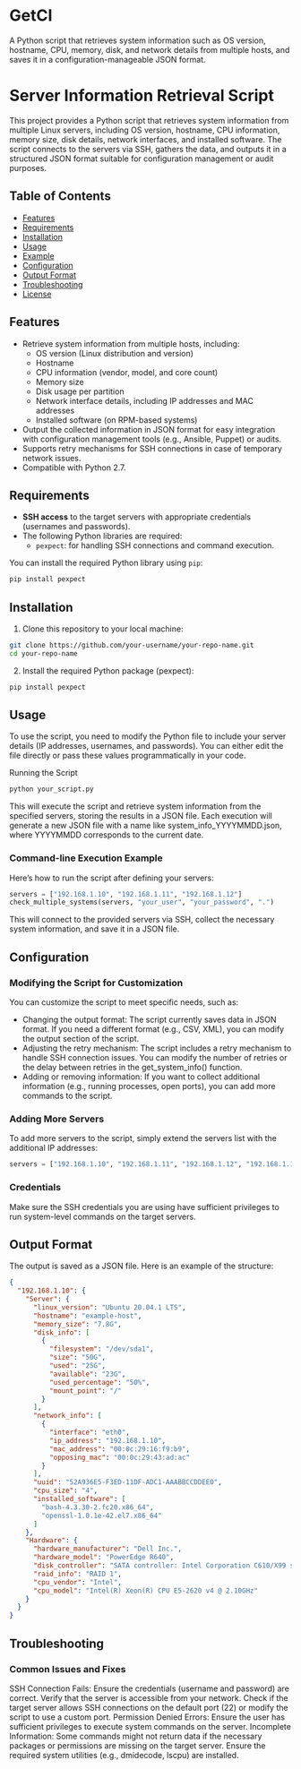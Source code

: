 # GetCI
A Python script that retrieves system information such as OS version, hostname, CPU, memory, disk, and network details from multiple hosts, and saves it in a configuration-manageable JSON format.

# Server Information Retrieval Script

This project provides a Python script that retrieves system information from multiple Linux servers, including OS version, hostname, CPU information, memory size, disk details, network interfaces, and installed software. The script connects to the servers via SSH, gathers the data, and outputs it in a structured JSON format suitable for configuration management or audit purposes.

## Table of Contents

- [Features](#features)
- [Requirements](#requirements)
- [Installation](#installation)
- [Usage](#usage)
- [Example](#example)
- [Configuration](#configuration)
- [Output Format](#output-format)
- [Troubleshooting](#troubleshooting)
- [License](#license)

## Features

- Retrieve system information from multiple hosts, including:
  - OS version (Linux distribution and version)
  - Hostname
  - CPU information (vendor, model, and core count)
  - Memory size
  - Disk usage per partition
  - Network interface details, including IP addresses and MAC addresses
  - Installed software (on RPM-based systems)
- Output the collected information in JSON format for easy integration with configuration management tools (e.g., Ansible, Puppet) or audits.
- Supports retry mechanisms for SSH connections in case of temporary network issues.
- Compatible with Python 2.7.

## Requirements

- **SSH access** to the target servers with appropriate credentials (usernames and passwords).
- The following Python libraries are required:
  - `pexpect`: for handling SSH connections and command execution.

You can install the required Python library using `pip`:

```bash
pip install pexpect
```

## Installation
1. Clone this repository to your local machine:
```bash
git clone https://github.com/your-username/your-repo-name.git
cd your-repo-name
```
2. Install the required Python package (pexpect):
```bash
pip install pexpect
```


## Usage
To use the script, you need to modify the Python file to include your server details (IP addresses, usernames, and passwords). You can either edit the file directly or pass these values programmatically in your code.

Running the Script
```bash
python your_script.py
```
This will execute the script and retrieve system information from the specified servers, storing the results in a JSON file. Each execution will generate a new JSON file with a name like system_info_YYYYMMDD.json, where YYYYMMDD corresponds to the current date.

### Command-line Execution Example
Here’s how to run the script after defining your servers:
```python
servers = ["192.168.1.10", "192.168.1.11", "192.168.1.12"]
check_multiple_systems(servers, "your_user", "your_password", ".")
```
This will connect to the provided servers via SSH, collect the necessary system information, and save it in a JSON file.

## Configuration
### Modifying the Script for Customization
You can customize the script to meet specific needs, such as:

- Changing the output format: The script currently saves data in JSON format. If you need a different format (e.g., CSV, XML), you can modify the output section of the script.
- Adjusting the retry mechanism: The script includes a retry mechanism to handle SSH connection issues. You can modify the number of retries or the delay between retries in the get_system_info() function.
- Adding or removing information: If you want to collect additional information (e.g., running processes, open ports), you can add more commands to the script.
### Adding More Servers
To add more servers to the script, simply extend the servers list with the additional IP addresses:
```python
servers = ["192.168.1.10", "192.168.1.11", "192.168.1.12", "192.168.1.13"]
```
### Credentials
Make sure the SSH credentials you are using have sufficient privileges to run system-level commands on the target servers.

## Output Format
The output is saved as a JSON file. Here is an example of the structure:

```json
{
  "192.168.1.10": {
    "Server": {
      "linux_version": "Ubuntu 20.04.1 LTS",
      "hostname": "example-host",
      "memory_size": "7.8G",
      "disk_info": [
        {
          "filesystem": "/dev/sda1",
          "size": "50G",
          "used": "25G",
          "available": "23G",
          "used_percentage": "50%",
          "mount_point": "/"
        }
      ],
      "network_info": [
        {
          "interface": "eth0",
          "ip_address": "192.168.1.10",
          "mac_address": "00:0c:29:16:f9:b9",
          "opposing_mac": "00:0c:29:43:ad:ac"
        }
      ],
      "uuid": "52A936E5-F3ED-11DF-ADC1-AAABBCCDDEE0",
      "cpu_size": "4",
      "installed_software": [
        "bash-4.3.30-2.fc20.x86_64",
        "openssl-1.0.1e-42.el7.x86_64"
      ]
    },
    "Hardware": {
      "hardware_manufacturer": "Dell Inc.",
      "hardware_model": "PowerEdge R640",
      "disk_controller": "SATA controller: Intel Corporation C610/X99 series",
      "raid_info": "RAID 1",
      "cpu_vendor": "Intel",
      "cpu_model": "Intel(R) Xeon(R) CPU E5-2620 v4 @ 2.10GHz"
    }
  }
}
```
## Troubleshooting
### Common Issues and Fixes
SSH Connection Fails:
Ensure the credentials (username and password) are correct.
Verify that the server is accessible from your network.
Check if the target server allows SSH connections on the default port (22) or modify the script to use a custom port.
Permission Denied Errors:
Ensure the user has sufficient privileges to execute system commands on the server.
Incomplete Information:
Some commands might not return data if the necessary packages or permissions are missing on the target server. Ensure the required system utilities (e.g., dmidecode, lscpu) are installed.


